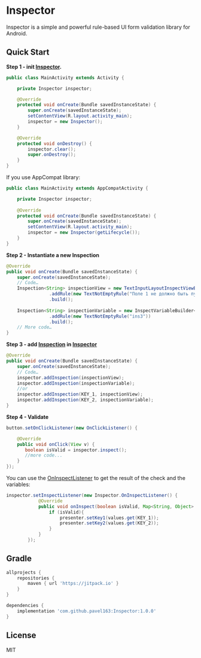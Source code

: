 # Inspector

Inspector is a simple and powerful rule-based UI form validation library for Android.

Quick Start
-----------
**Step 1 - init [Inspector].**
```java
public class MainActivity extends Activity {

    private Inspector inspector;

    @Override
    protected void onCreate(Bundle savedInstanceState) {
        super.onCreate(savedInstanceState);
        setContentView(R.layout.activity_main);
        inspector = new Inspector();
    }

    @Override
    protected void onDestroy() {
        inspector.clear();
        super.onDestroy();
    }
}
```
If you use AppCompat library:
```java
public class MainActivity extends AppCompatActivity {

    private Inspector inspector;
    
    @Override
    protected void onCreate(Bundle savedInstanceState) {
        super.onCreate(savedInstanceState);
        setContentView(R.layout.activity_main);
        inspector = new Inspector(getLifecycle());
    }
}
```

**Step 2 - Instantiate a new Inspection**
```java
@Override
public void onCreate(Bundle savedInstanceState) {
    super.onCreate(savedInstanceState);
    // Code…
    Inspection<String> inspectionView = new TextInputLayoutInspectViewBuilder(til1)
                .addRule(new TextNotEmptyRule("Поле 1 не должно быть пустым"))
                .build();
                
    Inspection<String> inspectionVariable = new InspectVariableBuilder<>("ss")
                .addRule(new TextNotEmptyRule("ins3"))
                .build();
    // More code…
}
```

**Step 3 - add [Inspection] in [Inspector]**
```java
@Override
public void onCreate(Bundle savedInstanceState) {
    super.onCreate(savedInstanceState);
    // Code…
    inspector.addInspection(inspectionView);
    inspector.addInspection(inspectionVariable);
    //or
    inspector.addInspection(KEY_1, inspectionView);
    inspector.addInspection(KEY_2, inspectionVariable);
}
```

**Step 4 - Validate**
```java
button.setOnClickListener(new OnClickListener() {

    @Override
    public void onClick(View v) {
       boolean isValid = inspector.inspect();
       //more code...
    }
});
```
You can use the [OnInspectListener] to get the result of the check and the variables:
```java
inspector.setInspectListener(new Inspector.OnInspectListener() {
            @Override
            public void onInspect(boolean isValid, Map<String, Object> values) {
                if (isValid){
                    presenter.setKey1(values.get(KEY_1));
                    presenter.setKey2(values.get(KEY_2));
                }
            }
        });
```
## Gradle

```gradle
allprojects {
    repositories {
        maven { url 'https://jitpack.io' }
    }
}
```

```gradle
dependencies {
    implementation 'com.github.pavel163:Inspector:1.0.0'
}
```

## License
MIT

[Inspector]: https://github.com/pavel163/Inspector/blob/master/library/src/main/java/com/ebr163/inspector/Inspector.java
[OnInspectListener]: https://github.com/pavel163/Inspector/blob/master/library/src/main/java/com/ebr163/inspector/Inspector.java
[Inspection]: https://github.com/pavel163/Inspector/blob/master/library/src/main/java/com/ebr163/inspector/Inspection.java
